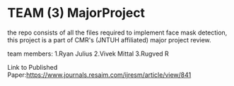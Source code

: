 # TEAM (3) MajorProject
the repo consists of all the files required to implement face mask detection, this project is a part of CMR's (JNTUH affiliated) major project review.

team members:
1.Ryan Julius
2.Vivek Mittal
3.Rugved R


Link to Published Paper:https://www.journals.resaim.com/ijresm/article/view/841
